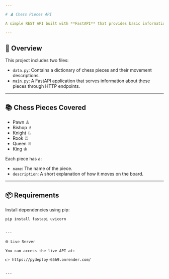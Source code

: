 ```yaml
---

# ♟️ Chess Pieces API

A simple REST API built with **FastAPI** that provides basic information about the six standard chess pieces.

---
```


## 🚀 Overview

This project includes two files:

- `data.py`: Contains a dictionary of chess pieces and their movement descriptions.
- `main.py`: A FastAPI application that serves information about these pieces through HTTP endpoints.

---

## 📚 Chess Pieces Covered

- Pawn ♙  
- Bishop ♗  
- Knight ♘  
- Rook ♖  
- Queen ♕  
- King ♔  

Each piece has a:
- `name`: The name of the piece.
- `description`: A short explanation of how it moves on the board.

---

## 📦 Requirements

Install dependencies using pip:

```bash
pip install fastapi uvicorn


---

🌐 Live Server

You can access the live API at:

👉 https://pydeploy-65h9.onrender.com/


---